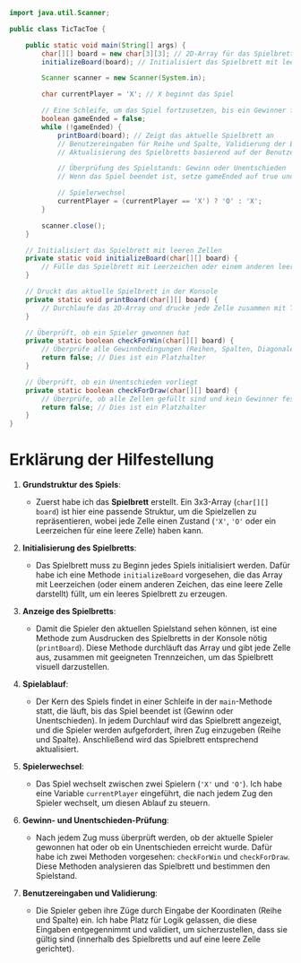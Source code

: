 ```java
import java.util.Scanner;

public class TicTacToe {

    public static void main(String[] args) {
        char[][] board = new char[3][3]; // 2D-Array für das Spielbrett
        initializeBoard(board); // Initialisiert das Spielbrett mit leeren Zellen

        Scanner scanner = new Scanner(System.in);

        char currentPlayer = 'X'; // X beginnt das Spiel

        // Eine Schleife, um das Spiel fortzusetzen, bis ein Gewinner feststeht oder ein Unentschieden erreicht ist
        boolean gameEnded = false;
        while (!gameEnded) {
            printBoard(board); // Zeigt das aktuelle Spielbrett an
            // Benutzereingaben für Reihe und Spalte, Validierung der Eingaben
            // Aktualisierung des Spielbretts basierend auf der Benutzereingabe

            // Überprüfung des Spielstands: Gewinn oder Unentschieden
            // Wenn das Spiel beendet ist, setze gameEnded auf true und zeige das Ergebnis an

            // Spielerwechsel
            currentPlayer = (currentPlayer == 'X') ? 'O' : 'X';
        }

        scanner.close();
    }

    // Initialisiert das Spielbrett mit leeren Zellen
    private static void initializeBoard(char[][] board) {
        // Fülle das Spielbrett mit Leerzeichen oder einem anderen leeren Zeichen
    }

    // Druckt das aktuelle Spielbrett in der Konsole
    private static void printBoard(char[][] board) {
        // Durchlaufe das 2D-Array und drucke jede Zelle zusammen mit Trennzeichen
    }

    // Überprüft, ob ein Spieler gewonnen hat
    private static boolean checkForWin(char[][] board) {
        // Überprüfe alle Gewinnbedingungen (Reihen, Spalten, Diagonalen)
        return false; // Dies ist ein Platzhalter
    }

    // Überprüft, ob ein Unentschieden vorliegt
    private static boolean checkForDraw(char[][] board) {
        // Überprüfe, ob alle Zellen gefüllt sind und kein Gewinner feststeht
        return false; // Dies ist ein Platzhalter
    }
}
```





# Erklärung der Hilfestellung

1. **Grundstruktur des Spiels**:
   - Zuerst habe ich das **Spielbrett** erstellt. Ein 3x3-Array (`char[][] board`) ist hier eine passende Struktur, um die Spielzellen zu repräsentieren, wobei jede Zelle einen Zustand (`'X'`, `'O'` oder ein Leerzeichen für eine leere Zelle) haben kann.

2. **Initialisierung des Spielbretts**:
   - Das Spielbrett muss zu Beginn jedes Spiels initialisiert werden. Dafür habe ich eine Methode `initializeBoard` vorgesehen, die das Array mit Leerzeichen (oder einem anderen Zeichen, das eine leere Zelle darstellt) füllt, um ein leeres Spielbrett zu erzeugen.

3. **Anzeige des Spielbretts**:
   - Damit die Spieler den aktuellen Spielstand sehen können, ist eine Methode zum Ausdrucken des Spielbretts in der Konsole nötig (`printBoard`). Diese Methode durchläuft das Array und gibt jede Zelle aus, zusammen mit geeigneten Trennzeichen, um das Spielbrett visuell darzustellen.

4. **Spielablauf**:
   - Der Kern des Spiels findet in einer Schleife in der `main`-Methode statt, die läuft, bis das Spiel beendet ist (Gewinn oder Unentschieden). In jedem Durchlauf wird das Spielbrett angezeigt, und die Spieler werden aufgefordert, ihren Zug einzugeben (Reihe und Spalte). Anschließend wird das Spielbrett entsprechend aktualisiert.

5. **Spielerwechsel**:
   - Das Spiel wechselt zwischen zwei Spielern (`'X'` und `'O'`). Ich habe eine Variable `currentPlayer` eingeführt, die nach jedem Zug den Spieler wechselt, um diesen Ablauf zu steuern.

6. **Gewinn- und Unentschieden-Prüfung**:
   - Nach jedem Zug muss überprüft werden, ob der aktuelle Spieler gewonnen hat oder ob ein Unentschieden erreicht wurde. Dafür habe ich zwei Methoden vorgesehen: `checkForWin` und `checkForDraw`. Diese Methoden analysieren das Spielbrett und bestimmen den Spielstand.

7. **Benutzereingaben und Validierung**:
   - Die Spieler geben ihre Züge durch Eingabe der Koordinaten (Reihe und Spalte) ein. Ich habe Platz für Logik gelassen, die diese Eingaben entgegennimmt und validiert, um sicherzustellen, dass sie gültig sind (innerhalb des Spielbretts und auf eine leere Zelle gerichtet).
